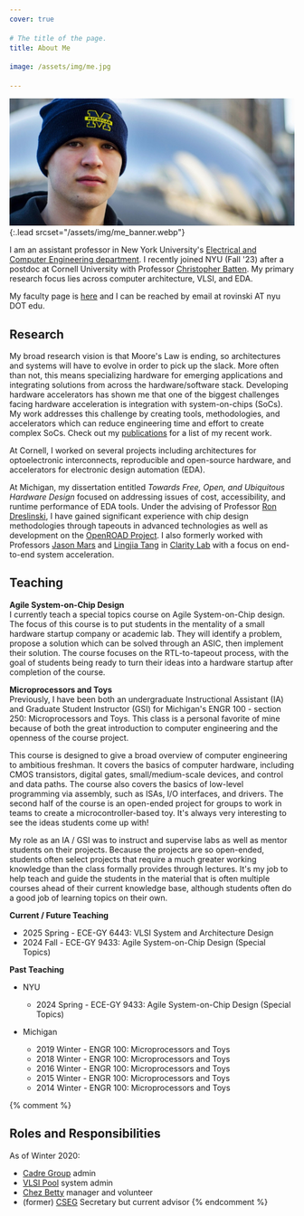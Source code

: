 ```yaml
---
cover: true

# The title of the page.
title: About Me

image: /assets/img/me.jpg

---
```


![Screenshot](assets/img/me.jpg){:.lead srcset="/assets/img/me_banner.webp"}

I am an assistant professor in New York University's [Electrical and Computer Engineering department](
https://engineering.nyu.edu/academics/departments/electrical-and-computer-engineering).
I recently joined NYU (Fall '23) after a postdoc at Cornell University with Professor [Christopher 
Batten](https://www.csl.cornell.edu/~cbatten).
My primary research focus lies across computer architecture, VLSI, and EDA.

My faculty page is [here](https://engineering.nyu.edu/faculty/austin-rovinski) and I can be reached
by email at rovinski AT nyu DOT edu.

## Research

My broad research vision is that Moore's Law is ending, so architectures and systems will have to
evolve in order to pick up the slack. More often than not, this means specializing hardware for
emerging applications and integrating solutions from across the hardware/software stack. Developing
hardware accelerators has shown me that one of the biggest challenges facing hardware acceleration
is integration with system-on-chips (SoCs). My work addresses this challenge by creating tools,
methodologies, and accelerators which can reduce engineering time and effort to create complex SoCs.
Check out my [publications](/pub/) for a list of my recent work.

At Cornell, I worked on several projects including architectures for optoelectronic interconnects,
reproducible and open-source hardware, and accelerators for electronic design automation (EDA).

At Michigan, my dissertation entitled *Towards Free, Open, and Ubiquitous Hardware Design* focused
on addressing issues of cost, accessibility, and runtime performance of EDA tools. Under the advising
of Professor [Ron Dreslinski](https://web.eecs.umich.edu/~rdreslin), I have gained significant
experience with chip design methodologies through tapeouts in advanced technologies as well as
development on the [OpenROAD Project](https://theopenroadproject.org). I also formerly worked with
Professors [Jason Mars](http://jasonmars.org) and [Lingjia Tang](http://www.lingjia.org) in
[Clarity Lab](http://clarity-lab.org) with a focus on end-to-end system acceleration.

## Teaching

**Agile System-on-Chip Design**  
I currently teach a special topics course on Agile System-on-Chip design. The focus of this course
is to put students in the mentality of a small hardware startup company or academic lab. They will
identify a problem, propose a solution which can be solved through an ASIC, then implement their
solution. The course focuses on the RTL-to-tapeout process, with the goal of students being ready
to turn their ideas into a hardware startup after completion of the course.

**Microprocessors and Toys**  
Previously, I have been both an undergraduate Instructional Assistant (IA) and Graduate Student
Instructor (GSI) for Michigan's ENGR 100 - section 250: Microprocessors and Toys. This class is a
personal favorite of mine because of both the great introduction to computer engineering and the
openness of the course project.

This course is designed to give a broad overview of computer engineering to ambitious
freshman. It covers the basics of computer hardware, including CMOS transistors, digital gates,
small/medium-scale devices, and control and data paths. The course also covers the basics of
low-level programming via assembly, such as ISAs, I/O interfaces, and drivers. The second half of
the course is an open-ended project for groups to work in teams to create a microcontroller-based
toy. It's always very interesting to see the ideas students come up with!

My role as an IA / GSI was to instruct and supervise labs as well as mentor students on their
projects. Because the projects are so open-ended, students often select projects that require a much
greater working knowledge than the class formally provides through lectures. It's my job to help
teach and guide the students in the material that is often multiple courses ahead of their current
knowledge base, although students often do a good job of learning topics on their own.


**Current / Future Teaching**  
* 2025 Spring - ECE-GY 6443: VLSI System and Architecture Design
* 2024 Fall - ECE-GY 9433: Agile System-on-Chip Design (Special Topics)

**Past Teaching**  
* NYU
  * 2024 Spring - ECE-GY 9433: Agile System-on-Chip Design (Special Topics)

* Michigan
  * 2019 Winter - ENGR 100: Microprocessors and Toys
  * 2018 Winter - ENGR 100: Microprocessors and Toys
  * 2016 Winter - ENGR 100: Microprocessors and Toys
  * 2015 Winter - ENGR 100: Microprocessors and Toys
  * 2014 Winter - ENGR 100: Microprocessors and Toys

{% comment %}
## Roles and Responsibilities
As of Winter 2020:
* [Cadre Group](https://cadre.eecs.umich.edu) admin
* [VLSI Pool](https://micl.engin.umich.edu) system admin
* [Chez Betty](https://chezbetty.store/about) manager and volunteer
* (former) [CSEG](https://cseg-michigan.github.io) Secretary but current advisor
{% endcomment %}
